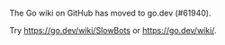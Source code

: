 The Go wiki on GitHub has moved to go.dev (#61940).

Try <https://go.dev/wiki/SlowBots> or <https://go.dev/wiki/>.

